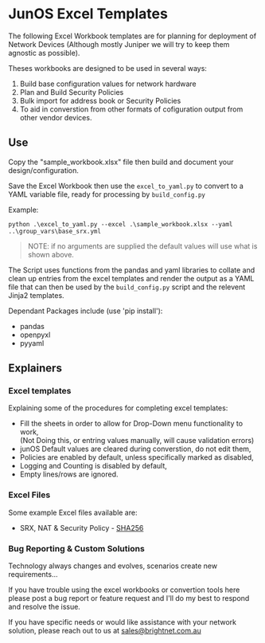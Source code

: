 # JunOS Excel Templates

The following Excel Workbook templates are for planning for deployment of Network Devices (Although mostly Juniper we will try to keep them agnostic as possible). 

Theses workbooks are designed to be used in several ways:
1. Build base configuration values for network hardware
2. Plan and Build Security Policies 
3. Bulk import for address book or Security Policies
4. To aid in converstion from other formats of cofiguration output from other vendor devices.

## Use

Copy the "sample_workbook.xlsx" file then build and document your design/configuration.

Save the Excel Workbook then use the `excel_to_yaml.py` to convert to a YAML variable file, ready for processing by `build_config.py`

Example: 

`python .\excel_to_yaml.py --excel .\sample_workbook.xlsx --yaml ..\group_vars\base_srx.yml`

>NOTE: if no arguments are supplied the default values will use what is shown above.

The Script uses functions from the pandas and yaml libraries to collate and clean up entries from the excel templates and render the output as a YAML file that can then be used by the `build_config.py` script and the relevent Jinja2 templates.

Dependant Packages include (use 'pip install'):
* pandas
* openpyxl
* pyyaml

<!-- 
### Conversion from JunOS XML to Excel
`fw_xml_to_excel.py`  Allows for the conversion of existing JunOS Device configuration (only in XML) back to the Excel spreadsheet. To allow for the redocumentation or review of existing devices.
Currectly a work in progress!
-->

## Explainers

### Excel templates
Explaining some of the procedures for completing excel templates:<ul>
    <li>Fill the sheets in order to allow for Drop-Down menu functionality to work,</li>
    (Not Doing this, or entring values manually, will cause validation errors)
    <li>junOS Default values are cleared during converstion, do not edit them,</li>
    <li>Policies are enabled by default, unless specifically marked as disabled,</li>
    <li>Logging and Counting is disabled by default,</li>
    <li>Empty lines/rows are ignored.</li></ul>
    
### Excel Files
Some example Excel files available are:<ul>
    <li>SRX, NAT & Security Policy - [SHA256](## "22682FCF93D256387E4A72CAB56C8AD7DE6E2AAF16332D65CBF9A7DAB9B590CE")</li>
    <!-- <li>SRX, Site-to-Site IPSEC VPN,</li> -->
    </ul>
    

### Bug Reporting & Custom Solutions
Technology always changes and evolves, scenarios create new requirements...

If you have trouble using the excel workbooks or convertion tools here please post a bug report or feature request and I'll do my best to respond and resolve the issue.

If you have specific needs or would like assistance with your network solution, please reach out to us at sales@brightnet.com.au
